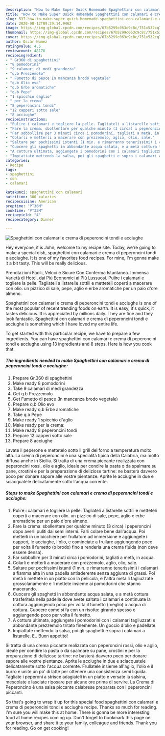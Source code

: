 ```yaml
---
description: "How to Make Super Quick Homemade Spaghettini con calamari e crema di peperoncini tondi e acciughe"
title: "How to Make Super Quick Homemade Spaghettini con calamari e crema di peperoncini tondi e acciughe"
slug: 537-how-to-make-super-quick-homemade-spaghettini-con-calamari-e-crema-di-peperoncini-tondi-e-acciughe
date: 2020-08-12T09:29:14.946Z
image: https://img-global.cpcdn.com/recipes/67b5299c063c9c8c/751x532cq70/spaghettini-con-calamari-e-crema-di-peperoncini-tondi-e-acciughe-recipe-main-photo.jpg
thumbnail: https://img-global.cpcdn.com/recipes/67b5299c063c9c8c/751x532cq70/spaghettini-con-calamari-e-crema-di-peperoncini-tondi-e-acciughe-recipe-main-photo.jpg
cover: https://img-global.cpcdn.com/recipes/67b5299c063c9c8c/751x532cq70/spaghettini-con-calamari-e-crema-di-peperoncini-tondi-e-acciughe-recipe-main-photo.jpg
author: Oscar Nunez
ratingvalue: 4.5
reviewcount: 48178
recipeingredient:
- " Gr360 di spaghettini"
- "8 pomodorini"
- "9 calamari di medi grandezza"
- "q.b Prezzemolo"
- " Fumetto di pesce In mancanza brodo vegetale"
- "q.b Olio evo"
- "q.b Erbe aromatiche"
- "q.b Pepe"
- "1 spicchio daglio"
- " per la crema"
- "8 peperoncini tondi"
- "12 capperi sotto sale"
- "8 acciughe"
recipeinstructions:
- "Pulire i calamari e togliere la pelle. Tagliateli a listarelle sottili e metteteli coperti a macerare con olio. un pizzico di sale, pepe, aglio e erbe aromatiche per un paio d&#39;ore almeno."
- "Fare la crema: sbollentare per qualche minuto (3 circa) i peperoncini dopo averli puliti dai semi interni. Farli colare bene dall&#39;acqua. Poi metterli in un bicchiere per frullatore ad immersione e aggiungete i capperi, le acciughe, l&#39;olio, e cominciate a frullare aggiungendo poco per volta il fumetto (o brodo) fino a renderla una crema fluida (non deve essere densa)."
- "Far sobbollire per 3 minuti circa i pomodorini, tagliati a metà, in acqua."
- "Colarli e metterli a macerare con prezzemolo, aglio, olio, sale."
- "Saltare per pochissimi istanti (1 min. e rimarranno tenerissimi) i calamari a fiamma alta in una padella antiaderente senza aggiunta di grassi. Poi metà li mettete in un piatto con la pellicola, e l&#39;altra metà li tagliuzzate grossolanamente e li mettete insieme ai pomodorini che stanno macerando."
- "Cuocere gli spaghetti in abbondante acqua salata, e a metà cottura trasferitela nella padella dove avete saltato i calamari e continuate la cottura aggiungendo poco per volta il fumetto (meglio) o acqua di cottura. Cuocere come si fa con un risotto: girando spesso e aggiungendo poco per volta il fumetto."
- "A cottura ultimata, aggiungete i pomodorini con i calamari tagliuzzati e abbondante prezzemolo tritato finemente. Un goccio d&#39;olio e padellate."
- "Impiattate mettendo la salsa, poi gli spaghetti e sopra i calamari a listarelle. E.. Buon appetito!"
categories:
- Recipe
tags:
- spaghettini
- con
- calamari

katakunci: spaghettini con calamari 
nutrition: 300 calories
recipecuisine: American
preptime: "PT36M"
cooktime: "PT33M"
recipeyield: "4"
recipecategory: Dinner

---
```



![Spaghettini con calamari e crema di peperoncini tondi e acciughe](https://img-global.cpcdn.com/recipes/67b5299c063c9c8c/751x532cq70/spaghettini-con-calamari-e-crema-di-peperoncini-tondi-e-acciughe-recipe-main-photo.jpg)

Hey everyone, it is John, welcome to my recipe site. Today, we're going to make a special dish, spaghettini con calamari e crema di peperoncini tondi e acciughe. It is one of my favorites food recipes. For mine, I'm gonna make it a bit tasty. This will be really delicious.

Prenotazioni Facili, Veloci e Sicure Con Conferma Istantanea. Immensa Varietà di Hotel, dai Più Economici ai Più Lussuosi. Pulire i calamari e togliere la pelle. Tagliateli a listarelle sottili e metteteli coperti a macerare con olio. un pizzico di sale, pepe, aglio e erbe aromatiche per un paio d&#39;ore almeno.

Spaghettini con calamari e crema di peperoncini tondi e acciughe is one of the most popular of recent trending foods on earth. It is easy, it's quick, it tastes delicious. It is appreciated by millions daily. They are fine and they look fantastic. Spaghettini con calamari e crema di peperoncini tondi e acciughe is something which I have loved my entire life.


To get started with this particular recipe, we have to prepare a few ingredients. You can have spaghettini con calamari e crema di peperoncini tondi e acciughe using 13 ingredients and 8 steps. Here is how you cook that.

<!--inarticleads1-->

##### The ingredients needed to make Spaghettini con calamari e crema di peperoncini tondi e acciughe:

1. Prepare  Gr.360 di spaghettini
1. Make ready 8 pomodorini
1. Take 9 calamari di medi grandezza
1. Get q.b Prezzemolo
1. Get  Fumetto di pesce (In mancanza brodo vegetale)
1. Prepare q.b Olio evo
1. Make ready q.b Erbe aromatiche
1. Take q.b Pepe
1. Make ready 1 spicchio d&#39;aglio
1. Make ready  per la crema:
1. Make ready 8 peperoncini tondi
1. Prepare 12 capperi sotto sale
1. Prepare 8 acciughe


Lavate il peperone e mettetelo sotto il grill del forno a temperatura molto alta. La crema di peperoncini è una specialità tipica della Calabria, ma molto diffusa anche in Sicilia. Si tratta di una crema piccante realizzata con peperoncini rossi, olio e aglio, ideale per condire la pasta o da spalmare su pane, crostini e per la preparazione di deliziose tartine: ne basterà davvero poco per donare sapore alle vostre pientanze. Aprite le acciughe in due e sciacquatele delicatamente sotto l&#39;acqua corrente. 

<!--inarticleads2-->

##### Steps to make Spaghettini con calamari e crema di peperoncini tondi e acciughe:

1. Pulire i calamari e togliere la pelle. Tagliateli a listarelle sottili e metteteli coperti a macerare con olio. un pizzico di sale, pepe, aglio e erbe aromatiche per un paio d&#39;ore almeno.
1. Fare la crema: sbollentare per qualche minuto (3 circa) i peperoncini dopo averli puliti dai semi interni. Farli colare bene dall&#39;acqua. Poi metterli in un bicchiere per frullatore ad immersione e aggiungete i capperi, le acciughe, l&#39;olio, e cominciate a frullare aggiungendo poco per volta il fumetto (o brodo) fino a renderla una crema fluida (non deve essere densa).
1. Far sobbollire per 3 minuti circa i pomodorini, tagliati a metà, in acqua.
1. Colarli e metterli a macerare con prezzemolo, aglio, olio, sale.
1. Saltare per pochissimi istanti (1 min. e rimarranno tenerissimi) i calamari a fiamma alta in una padella antiaderente senza aggiunta di grassi. Poi metà li mettete in un piatto con la pellicola, e l&#39;altra metà li tagliuzzate grossolanamente e li mettete insieme ai pomodorini che stanno macerando.
1. Cuocere gli spaghetti in abbondante acqua salata, e a metà cottura trasferitela nella padella dove avete saltato i calamari e continuate la cottura aggiungendo poco per volta il fumetto (meglio) o acqua di cottura. Cuocere come si fa con un risotto: girando spesso e aggiungendo poco per volta il fumetto.
1. A cottura ultimata, aggiungete i pomodorini con i calamari tagliuzzati e abbondante prezzemolo tritato finemente. Un goccio d&#39;olio e padellate.
1. Impiattate mettendo la salsa, poi gli spaghetti e sopra i calamari a listarelle. E.. Buon appetito!


Si tratta di una crema piccante realizzata con peperoncini rossi, olio e aglio, ideale per condire la pasta o da spalmare su pane, crostini e per la preparazione di deliziose tartine: ne basterà davvero poco per donare sapore alle vostre pientanze. Aprite le acciughe in due e sciacquatele delicatamente sotto l&#39;acqua corrente. Frullatele insieme all&#39;aglio, l&#39;olio e il burro e unite un po&#39; di latte per ottenere una consistenza semi liquida. Tagliate i peperoni a strisce adagiateli in un piatto e versate la salsina, mescolate e lasciate riposare per alcune ore prima di servire. La Crema di Peperoncino è una salsa piccante calabrese preparata con i peperoncini piccanti. 

So that's going to wrap it up for this special food spaghettini con calamari e crema di peperoncini tondi e acciughe recipe. Thanks so much for reading. I'm sure you will make this at home. There is gonna be more interesting food at home recipes coming up. Don't forget to bookmark this page on your browser, and share it to your family, colleague and friends. Thank you for reading. Go on get cooking!
